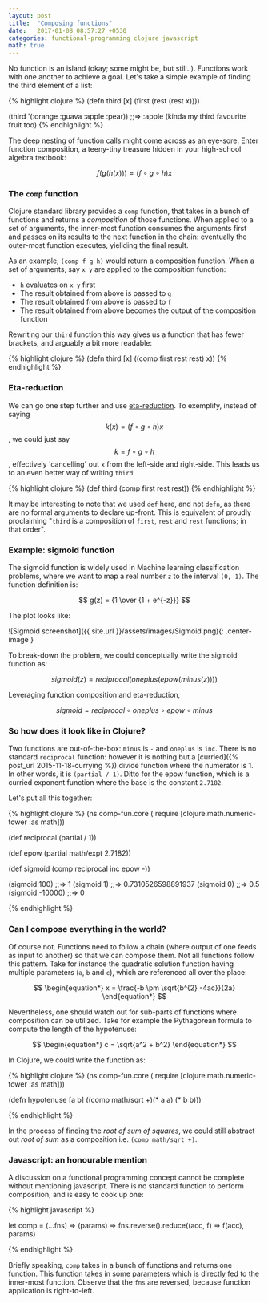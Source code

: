 ```yaml
---
layout: post
title:  "Composing functions"
date:   2017-01-08 08:57:27 +0530
categories: functional-programming clojure javascript
math: true
---
```




No function is an island (okay; some might be, but still..). Functions work with one another to achieve a goal. Let's take a simple example of finding the third element of a list:

{% highlight clojure %}
(defn third [x] (first (rest (rest x))))

(third '(:orange :guava :apple :pear)) 
;;=> :apple (kinda my third favourite fruit too)
{% endhighlight %}

The deep nesting of function calls might come across as an eye-sore. Enter function composition, a teeny-tiny treasure hidden in your high-school algebra textbook:

$$ f(g(h(x))) = (f \circ g \circ h)x $$

### The `comp` function ###

Clojure standard library provides a `comp` function, that takes in a bunch of functions and returns a _composition_ of those functions. When applied to a set of arguments, the inner-most function consumes the arguments first and passes on its results to the next function in the chain: eventually the outer-most function executes, yieliding the final result.

As an example, `(comp f g h)` would return a composition function. When a set of arguments, say `x y` are applied to the composition function:
* `h` evaluates on `x y` first
* The result obtained from above is passed to `g`
* The result obtained from above is passed to `f`
* The result obtained from above becomes the output of the composition function

Rewriting our `third` function this way gives us a function that has fewer brackets, and arguably a bit more readable:

{% highlight clojure %}
(defn third [x] ((comp first rest rest) x))
{% endhighlight %}

### Eta-reduction ###

We can go one step further and use [eta-reduction][eta-reduction]. To exemplify, instead of saying $$ k(x) = (f \circ g \circ h)x $$, we could just say $$ k = f \circ g \circ h $$, effectively 'cancelling' out `x` from the left-side and right-side. This leads us to an even better way of writing `third`:

{% highlight clojure %}
(def third (comp first rest rest))
{% endhighlight %}

It may be interesting to note that we used `def` here, and not `defn`, as there are no formal arguments to declare up-front. This is equivalent of proudly proclaiming "`third` is a composition of `first`, `rest` and `rest` functions; in that order".

### Example: sigmoid function ###

The sigmoid function is widely used in Machine learning classification problems, where we want to map a real number `z` to the interval `(0, 1)`. The function definition is:

$$ g(z) = {1 \over {1 + e^{-z}}} $$

The plot looks like:

![Sigmoid screenshot]({{ site.url }}/assets/images/Sigmoid.png){: .center-image }

To break-down the problem, we could conceptually write the sigmoid function as:

$$ sigmoid(z) = reciprocal(oneplus(epow(minus(z)))) $$

Leveraging function composition and eta-reduction,

$$ sigmoid = reciprocal \circ oneplus \circ epow \circ minus $$

### So how does it look like in Clojure? ###

Two functions are out-of-the-box: `minus` is `-` and `oneplus` is `inc`.
There is no standard `reciprocal` function: however it is nothing but a [curried]({% post_url 2015-11-18-currying %}) divide function where the numerator is 1. In other words, it is `(partial / 1)`. Ditto for the epow function, which is a curried exponent function where the base is the constant `2.7182`.

Let's put all this together:

{% highlight clojure %}
(ns comp-fun.core
  (:require [clojure.math.numeric-tower :as math]))

(def reciprocal (partial / 1))

(def epow (partial math/expt 2.7182))

(def sigmoid (comp reciprocal inc epow -))

(sigmoid 100)
;;=> 1
(sigmoid 1)
;;=> 0.7310526598891937
(sigmoid 0)
;;=> 0.5
(sigmoid -10000)
;;=> 0

{% endhighlight %}

### Can I compose everything in the world? ###

Of course not. Functions need to follow a chain (where output of one feeds as input to another) so that we can compose them. Not all functions follow this pattern. Take for instance the quadratic solution function having multiple parameters (`a`, `b` and `c`), which are referenced all over the place:

$$ \begin{equation*} x = \frac{-b \pm \sqrt{b^{2} -4ac}}{2a} \end{equation*} $$

Nevertheless, one should watch out for sub-parts of functions where composition can be utilized. Take for example the Pythagorean formula to compute the length of the hypotenuse:

$$ \begin{equation*} c = \sqrt{a^2 + b^2} \end{equation*} $$

In Clojure, we could write the function as:

{% highlight clojure %}
(ns comp-fun.core
  (:require [clojure.math.numeric-tower :as math]))

(defn hypotenuse [a b] ((comp math/sqrt +)(* a a) (* b b)))

{% endhighlight %}

In the process of finding the _root of sum of squares_, we could still abstract out _root of sum_ as a composition i.e. `(comp math/sqrt +)`. 

### Javascript: an honourable mention ###

A discussion on a functional programming concept cannot be complete without mentioning javascript. There is no standard function to perform composition, and is easy to cook up one:

{% highlight javascript %}

let comp = (...fns) => 
  (params) => fns.reverse().reduce((acc, f) => f(acc), params)

{% endhighlight %}

Briefly speaking, `comp` takes in a bunch of functions and returns one function. This function takes in some parameters which is directly fed to the inner-most function. Observe that the `fns` are reversed, because function application is right-to-left.


[eta-reduction]: https://wiki.haskell.org/Eta_conversion
